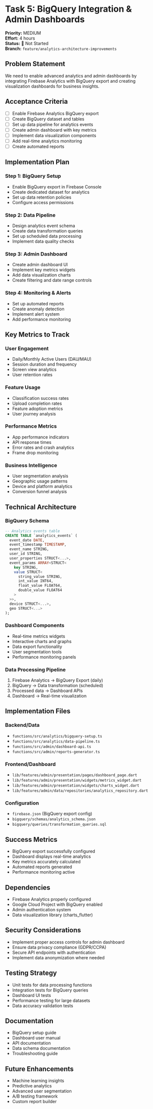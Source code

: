 # Task 5: BigQuery Integration & Admin Dashboards

**Priority:** MEDIUM  
**Effort:** 4 hours  
**Status:** 🔴 Not Started  
**Branch:** `feature/analytics-architecture-improvements`

## Problem Statement

We need to enable advanced analytics and admin dashboards by integrating Firebase Analytics with BigQuery export and creating visualization dashboards for business insights.

## Acceptance Criteria

- [ ] Enable Firebase Analytics BigQuery export
- [ ] Create BigQuery dataset and tables
- [ ] Set up data pipeline for analytics events
- [ ] Create admin dashboard with key metrics
- [ ] Implement data visualization components
- [ ] Add real-time analytics monitoring
- [ ] Create automated reports

## Implementation Plan

### Step 1: BigQuery Setup
- Enable BigQuery export in Firebase Console
- Create dedicated dataset for analytics
- Set up data retention policies
- Configure access permissions

### Step 2: Data Pipeline
- Design analytics event schema
- Create data transformation queries
- Set up scheduled data processing
- Implement data quality checks

### Step 3: Admin Dashboard
- Create admin dashboard UI
- Implement key metrics widgets
- Add data visualization charts
- Create filtering and date range controls

### Step 4: Monitoring & Alerts
- Set up automated reports
- Create anomaly detection
- Implement alert system
- Add performance monitoring

## Key Metrics to Track

### User Engagement
- Daily/Monthly Active Users (DAU/MAU)
- Session duration and frequency
- Screen view analytics
- User retention rates

### Feature Usage
- Classification success rates
- Upload completion rates
- Feature adoption metrics
- User journey analysis

### Performance Metrics
- App performance indicators
- API response times
- Error rates and crash analytics
- Frame drop monitoring

### Business Intelligence
- User segmentation analysis
- Geographic usage patterns
- Device and platform analytics
- Conversion funnel analysis

## Technical Architecture

### BigQuery Schema
```sql
-- Analytics events table
CREATE TABLE `analytics_events` (
  event_date DATE,
  event_timestamp TIMESTAMP,
  event_name STRING,
  user_id STRING,
  user_properties STRUCT<...>,
  event_params ARRAY<STRUCT<
    key STRING,
    value STRUCT<
      string_value STRING,
      int_value INT64,
      float_value FLOAT64,
      double_value FLOAT64
    >
  >>,
  device STRUCT<...>,
  geo STRUCT<...>
);
```

### Dashboard Components
- Real-time metrics widgets
- Interactive charts and graphs
- Data export functionality
- User segmentation tools
- Performance monitoring panels

### Data Processing Pipeline
1. Firebase Analytics → BigQuery Export (daily)
2. BigQuery → Data transformation (scheduled)
3. Processed data → Dashboard APIs
4. Dashboard → Real-time visualization

## Implementation Files

### Backend/Data
- `functions/src/analytics/bigquery-setup.ts`
- `functions/src/analytics/data-pipeline.ts`
- `functions/src/admin/dashboard-api.ts`
- `functions/src/admin/reports-generator.ts`

### Frontend/Dashboard
- `lib/features/admin/presentation/pages/dashboard_page.dart`
- `lib/features/admin/presentation/widgets/metrics_widget.dart`
- `lib/features/admin/presentation/widgets/charts_widget.dart`
- `lib/features/admin/data/repositories/analytics_repository.dart`

### Configuration
- `firebase.json` (BigQuery export config)
- `bigquery/schemas/analytics_schema.json`
- `bigquery/queries/transformation_queries.sql`

## Success Metrics

- BigQuery export successfully configured
- Dashboard displays real-time analytics
- Key metrics accurately calculated
- Automated reports generated
- Performance monitoring active

## Dependencies

- Firebase Analytics properly configured
- Google Cloud Project with BigQuery enabled
- Admin authentication system
- Data visualization library (charts_flutter)

## Security Considerations

- Implement proper access controls for admin dashboard
- Ensure data privacy compliance (GDPR/CCPA)
- Secure API endpoints with authentication
- Implement data anonymization where needed

## Testing Strategy

- Unit tests for data processing functions
- Integration tests for BigQuery queries
- Dashboard UI tests
- Performance testing for large datasets
- Data accuracy validation tests

## Documentation

- BigQuery setup guide
- Dashboard user manual
- API documentation
- Data schema documentation
- Troubleshooting guide

## Future Enhancements

- Machine learning insights
- Predictive analytics
- Advanced user segmentation
- A/B testing framework
- Custom report builder 
